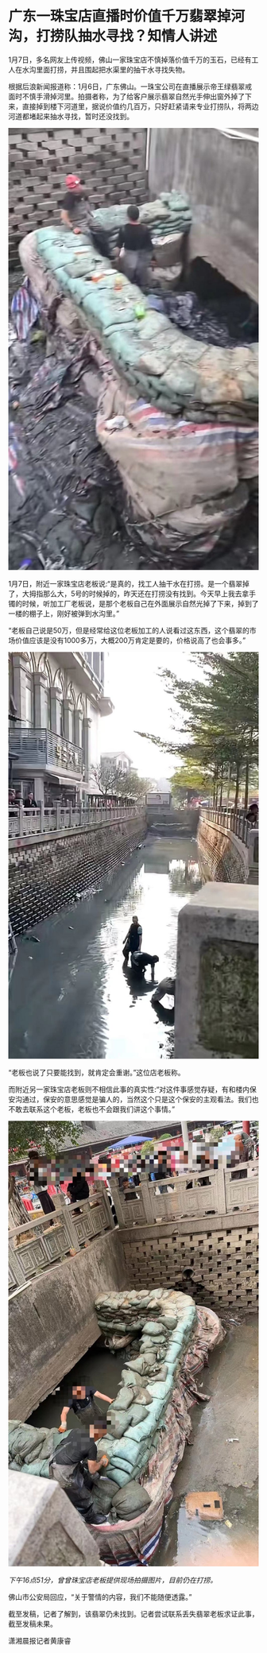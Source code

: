 # 广东一珠宝店直播时价值千万翡翠掉河沟，打捞队抽水寻找？知情人讲述

1月7日，多名网友上传视频，佛山一家珠宝店不慎掉落价值千万的玉石，已经有工人在水沟里面打捞，并且围起把水渠里的抽干水寻找失物。

根据后浪新闻报道称：1月6日，广东佛山。一珠宝公司在直播展示帝王绿翡翠戒面时不慎手滑掉河里。拍摄者称，为了给客户展示翡翠自然光手伸出窗外掉了下来，直接掉到楼下河道里，据说价值约几百万，只好赶紧请来专业打捞队，将两边河道都堵起来抽水寻找，暂时还没找到。

![c9b180b4d45c63bf2d4c68c8d6fa059a.jpg](https://raw.githubusercontent.com/qqhsx/qqnews_image/main/2024/01/07/广东一珠宝店直播时价值千万翡翠掉河沟，打捞队抽水寻找？知情人讲述/c9b180b4d45c63bf2d4c68c8d6fa059a.jpg)

1月7日，附近一家珠宝店老板说:“是真的，找工人抽干水在打捞。是一个翡翠掉了，大拇指那么大，5号的时候掉的，昨天还在打捞没有找到。今天早上我去拿手镯的时候，听加工厂老板说，是那个老板自己在外面展示自然光掉了下来，掉到了一楼的棚子上，刚好被弹到水沟里。”

“老板自己说是50万，但是经常给这位老板加工的人说看过这东西，这个翡翠的市场价值应该是没有1000多万，大概200万肯定是要的，价格说高了也会事多。”

![900946f2b00f79069c3e537c6be0c678.jpg](https://raw.githubusercontent.com/qqhsx/qqnews_image/main/2024/01/07/广东一珠宝店直播时价值千万翡翠掉河沟，打捞队抽水寻找？知情人讲述/900946f2b00f79069c3e537c6be0c678.jpg)

“老板也说了只要能找到，就肯定会重谢。”这位店老板称。

而附近另一家珠宝店老板则不相信此事的真实性:“对这件事感觉存疑，有和楼内保安沟通过，保安的意思感觉是骗人的，当然这个只是这个保安的主观看法。我们也不敢去联系这个老板，老板也不会跟我们讲这个事情。”

![92267aea1e643f7e7ab6439b39a0b45b.jpg](https://raw.githubusercontent.com/qqhsx/qqnews_image/main/2024/01/07/广东一珠宝店直播时价值千万翡翠掉河沟，打捞队抽水寻找？知情人讲述/92267aea1e643f7e7ab6439b39a0b45b.jpg)

_下午16点51分，曾曾珠宝店老板提供现场拍摄图片，目前仍在打捞。_

佛山市公安局回应，“关于警情的内容，我们不能随便透露。”

截至发稿，记者了解到，该翡翠仍未找到。记者尝试联系丢失翡翠老板求证此事，截至发稿未果。

潇湘晨报记者黄康睿

